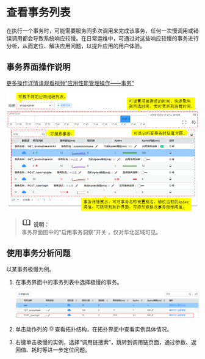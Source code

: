 # 查看事务列表<a name="ZH-CN_TOPIC_0127229097"></a>

在执行一个事务时，可能需要服务间多次调用来完成该事务，任何一次慢调用或错误调用都会导致系统响应较慢。在日常运维中，可通过对这些响应较慢的事务进行分析，从而定位、解决应用问题，以提升应用的用户体验。

## 事务界面操作说明<a name="zh-cn_topic_0082166144_zh-cn_topic_0089436425_zh-cn_topic_0082166144_section4543875420241"></a>

[更多操作详情请观看视频“应用性能管理操作——事务”](https://support.huaweicloud.com/apm_video/index.html)

![](figures/事务界面.png)

>![](public_sys-resources/icon-note.gif) **说明：**   
>事务界面图中的“启用事务洞察”开关 ，仅对华北区域可见。  

## 使用事务分析问题<a name="zh-cn_topic_0082166144_zh-cn_topic_0089436425_zh-cn_topic_0082166144_section15720512201316"></a>

以某事务极慢为例。

1.  在事务界面中的事务列表中选择极慢的事务。

    ![](figures/极慢事务.png)

2.  单击动作列的![](figures/icon-查看拓扑结构.jpg)查看拓扑结构，在拓扑界面中查看实例具体情况。
3.  右键单击极慢的实例，选择“调用链搜索”，跳转到调用链页面，通过参数、返回值、耗时等进一步定位问题。

